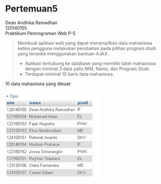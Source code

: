 # Pertemuan5

Dean Andhika Ramadhan <br>
120140155 <br>
Praktikum Pemrograman Web P-5 <br>

> Membuat aplikasi web yang dapat menampilkan data mahasiswa ketika pengguna melakukan
perubahan pada pilihan program studi yang tersedia menggunakan bantuan AJAX.
> - Aplikasi terhubung ke database yang memiliki tabel mahasiswa dengan minimal 3 data
yaitu NIM, Nama, dan Program Studi.
> - Terdapat minimal 10 baris data mahasiswa.

10 data mahasiswa yang dibuat:

![Data Mahasiswa](src/data-table.png)
